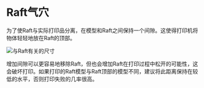 Raft气穴
====
为了使Raft与实际打印品分离，在模型和Raft之间保持一个间隙。这使得打印机将物体轻轻地放在Raft的顶部。

![与Raft有关的尺寸](../images/raft_dimensions.svg)

增加间隙可以更容易地移除Raft，但也会增加Raft在打印过程中松开的可能性，这会破坏打印。如果打印的Raft模型与Raft顶部的模型不同，建议将此距离保持在较低的水平，否则打印失败的几率很高。

